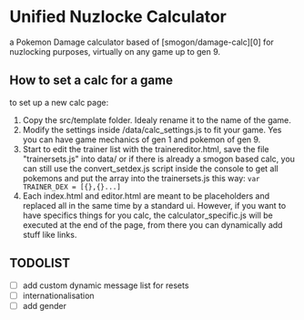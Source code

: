 # Unified Nuzlocke Calculator

a Pokemon Damage calculator based of [smogon/damage-calc][0] for nuzlocking purposes, 
virtually on any game up to gen 9.

## How to set a calc for a game
to set up a new calc page:
1. Copy the src/template folder.
Idealy rename it to the name of the game.
2. Modify the settings inside /data/calc_settings.js to fit your game.
Yes you can have game mechanics of gen 1 and pokemon of gen 9.
3. Start to edit the trainer list with the trainereditor.html, save the file "trainersets.js" into data/ or if there is already a smogon based calc, you can still use the convert_setdex.js script inside the console to get all pokemons and put the array into the trainersets.js this way: ```var TRAINER_DEX = [{},{}...]```
4. Each index.html and editor.html are meant to be placeholders and replaced all in the same time by a standard ui. However, if you want to have specifics things for you calc, the calculator_specific.js will be executed at the end of the page, from there you can dynamically add stuff like links.


## TODOLIST
- [ ] add custom dynamic message list for resets
- [ ] internationalisation
- [ ] add gender